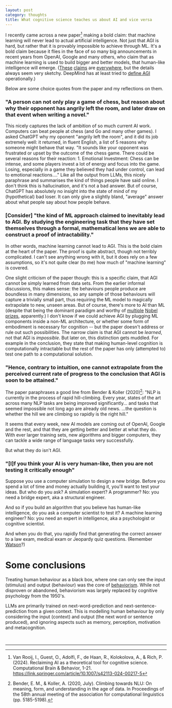 ```yaml
---
layout: post
category: thoughts
title: What cognitive science teaches us about AI and vice versa
---
```


I recently came across a new paper[^1] making a bold claim: that machine learning will never lead to actual artificial intelligence. Not just that AGI is hard, but rather that it is provably impossible to achieve through ML. It's a bold claim because it flies in the face of so many big announcements in recent years from OpenAI, Google and many others, who claim that as machine learning is used to build bigger and better models, that human-like intelligence will emerge. ([These](https://openai.com/index/planning-for-agi-and-beyond/) [claims](https://www.forbes.com/sites/jodiecook/2024/07/16/openais-5-levels-of-super-ai-agi-to-outperform-human-capability/) are [everywhere](https://www.dwarkeshpatel.com/p/shane-legg#details), but the details always seem very sketchy. DeepMind has at least tried to [define AGI](https://arxiv.org/abs/2311.02462) operationally.)

Below are some choice quotes from the paper and my reflections on them.

### "A person can not only play a game of chess, but reason about why their opponent has angrily left the room, and later draw on that event when writing a novel."

This nicely captures the lack of ambition of so much current AI work. Computers can beat people at chess (and Go and many other games). I asked ChatGPT why my oponent "angrily left the room", and it did its job extremely well: it returned, in fluent English, a list of 5 reasons why someone might behave that way. "It sounds like your opponent was frustrated or upset by the outcome of the chess game. There could be several reasons for their reaction: 1. Emotional Investment: Chess can be intense, and some players invest a lot of energy and focus into the game. Losing, especially in a game they believed they had under control, can lead to emotional reactions...." Like all the output from LLMs, this nicely paraphrase and summarises the kind of things people have said online. I don't think this is hallucination, and it's not a bad answer. But of course, ChatGPT has absolutely no insight into the state of mind of my (hypothetical) bad loser. It can only give a slightly bland, "average" answer about what people say about how people behave.

### [Consider] "the kind of ML approach claimed to inevitably lead to AGI. By studying the engineering task that they have set themselves through a formal, mathematical lens we are able to construct a proof of intractability."  

In other words, machine learning cannot lead to AGI. This is the bold claim at the heart of the paper. The proof is quite abstract, though not terribly complicated. I can't see anything wrong with it, but it does rely on a few assumptions, so it's not quite clear (to me) how much of "machine learning" is covered. 

One slight criticism of the paper though: this is a specific claim, that AGI cannot be simply learned from data sets. From the earlier informal discussions, this makes sense: the behaviours people produce are boundless in many dimensions, so any sample of those behaviours will capture a trivially small part, thus requiring the ML model to magically extrapolate to new, unseen areas. But of course, there's more to AI than ML (despite that being the dominant paradigm and worthy of [multiple](https://www.nobelprize.org/prizes/physics/2024/hinton/facts/) [Nobel](https://www.nobelprize.org/prizes/physics/2024/hopfield/facts/) [prizes](https://www.nobelprize.org/prizes/chemistry/2024/hassabis/facts/), apparently.) I don't know if we could achieve AGI by plugging ML components inside a non-ML architecture, or whether some form of embodiment is necessary for cognition -- but the paper doesn't address or rule out such possibilities. The narrow claim is that AGI cannot be *learned*, not that AGI is *impossible*. But later on, this distinction gets muddled. For example in the conclusion, they state that making human-level cognition is computationally intractable but the rest of the paper has only (attempted to) test one path to a computational solution. 



### "Hence, contrary to intuition, one cannot extrapolate from the perceived current rate of progress to the conclusion that AGI is soon to be attained."

The paper paraphrases a good line from Bender & Koller (2020)[^2]: "NLP is currently in the process of rapid hill-climbing. Every year, states of the art across many NLP tasks are being improved significantly... and tasks that seemed impossible not long ago are already old news. ...the question is whether the hill we are climbing so rapidly is the right hill."

It seems that every week, new AI models are coming out of OpenAI, Google and the rest, and that they are getting better and better at what they do. With ever larger training sets, new algorithms and bigger computers, they can tackle a wide range of language tasks very successfully. 

But what they do isn't AGI. 


### "[I]f you think your AI is very human-like, then you are not testing it critically enough"

Suppose you use a computer simulation to design a new bridge. Before you spend a lot of time and money actually building it, you'll want to test your ideas. But who do you ask? A simulation expert? A programmer? No: you need a bridge expert, aka a structural engineer.

And so if you build an algorithm that you believe has human-like intelligence, do you ask a computer scientist to test it? A machine learning engineer?
No: you need an expert in intelligence, aka a psychologist or cognitive scientist. 

And when you do that, you rapidly find that generating the correct answer to a law exam, medical exam or Jeopardy quiz questions. (Remember [Watson](https://en.wikipedia.org/wiki/IBM_Watson)?)


# Some conclusions

Treating human behaviour as a black box, where one can only see the input (stimulus) and output (behaviour) was the core of [behaviorism](https://en.wikipedia.org/wiki/Behaviorism). While not disproven or abandoned, behaviorism was largely replaced by cognitive psychology from the 1950's. 

LLMs are primarily trained on next-word-prediction and next-sentence-prediction from a given context. This is modelling human behaviour by only considering the input (context) and output (the next word or sentence produced), and ignoring aspects such as memory, perception, motivation and metacognition. 

<br>

----

[^1]: Van Rooij, I., Guest, O., Adolfi, F., de Haan, R., Kolokolova, A., & Rich, P. (2024). Reclaiming AI as a theoretical tool for cognitive science. Computational Brain & Behavior, 1-21. https://link.springer.com/article/10.1007/s42113-024-00217-5

[^2]: Bender, E. M., & Koller, A. (2020, July). Climbing towards NLU: On meaning, form, and understanding in the age of data. In Proceedings of the 58th annual meeting of the association for computational linguistics (pp. 5185-5198).